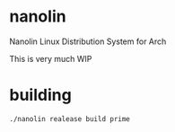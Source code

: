 # nanolin
Nanolin Linux Distribution System for Arch

This is very much WIP 

# building

```shell
./nanolin realease build prime
```
